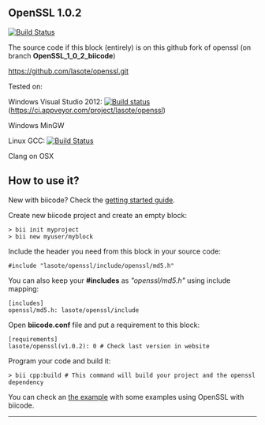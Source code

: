 ## OpenSSL 1.0.2

[![Build Status](https://webapi.biicode.com/v1/badges/lasote/lasote/openssl/master)](https://www.biicode.com/lasote/openssl) 

The source code if this block (entirely) is on this github fork of openssl (on branch **OpenSSL_1_0_2_biicode**)

[https://github.com/lasote/openssl.git ](https://github.com/lasote/openssl.git )


Tested on:


Windows Visual Studio 2012: [![Build status](https://ci.appveyor.com/api/projects/status/ascl63fq0dpjv7c8/branch/OpenSSL_1_0_2_biicode?svg=true)](https://ci.appveyor.com/project/lasote/openssl/branch/OpenSSL_1_0_2_biicode)(https://ci.appveyor.com/project/lasote/openssl)

Windows MinGW

Linux GCC: [![Build Status](https://travis-ci.org/lasote/openssl.svg?branch=OpenSSL_1_0_2_biicode)](https://travis-ci.org/lasote/openssl)

Clang on OSX


## How to use it?

New with biicode? Check the [getting started guide](http://docs.biicode.com/c++/gettingstarted.html).

Create new biicode project and create an empty block:
    
    > bii init myproject
    > bii new myuser/myblock


Include the header you need from this block in your source code:

    #include "lasote/openssl/include/openssl/md5.h"


You can also keep your **#includes** as *"openssl/md5.h"* using include mapping:

    [includes]
    openssl/md5.h: lasote/openssl/include


Open **biicode.conf** file and put a requirement to this block:

    [requirements]
    lasote/openssl(v1.0.2): 0 # Check last version in website


Program your code and build it: 

    > bii cpp:build # This command will build your project and the openssl dependency


You can check an [the example](http://www.biicode.com/examples/examples/openssl/v1.0.2) with some examples using OpenSSL with biicode.


------------------------------------------------------------------------------------

